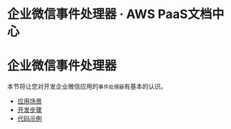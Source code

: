 # 企业微信事件处理器 · AWS PaaS文档中心

# 企业微信事件处理器

本节将让您对开发企业微信应用的`事件处理器`有基本的认识。

  * [应用场景](<wechat-scenes.html>)
  * [开发步骤](<wechat-dev.html>)
  * [代码示例](<wechat-sample.html>)
